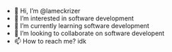 - 👋 Hi, I’m @lameckrizer
- 👀 I’m interested in software development
- 🌱 I’m currently learning software development
- 💞️ I’m looking to collaborate on software developent
- 📫 How to reach me? idk

<!---
lameckrizer/lameckrizer is a ✨ special ✨ repository because its `README.md` (this file) appears on your GitHub profile.
You can click the Preview link to take a look at your changes.
--->

